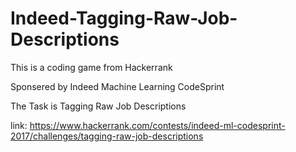 # Indeed-Tagging-Raw-Job-Descriptions
This is a coding game from Hackerrank

Sponsered by Indeed Machine Learning CodeSprint


The Task is Tagging Raw Job Descriptions

link: 
https://www.hackerrank.com/contests/indeed-ml-codesprint-2017/challenges/tagging-raw-job-descriptions
